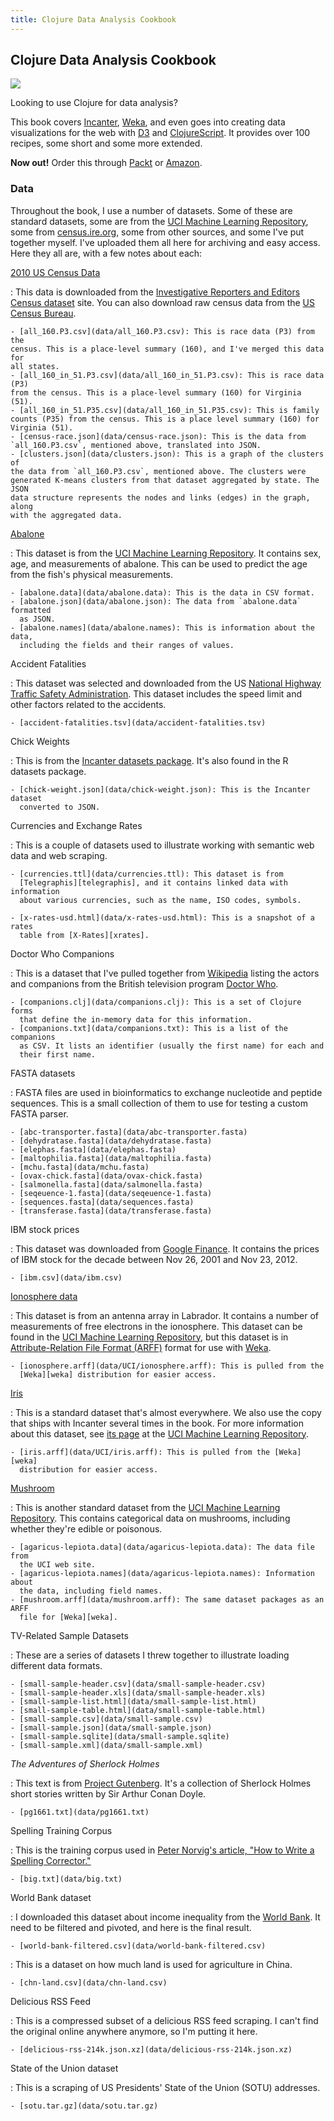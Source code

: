 ```yaml
---
title: Clojure Data Analysis Cookbook
---
```


## Clojure Data Analysis Cookbook

<img class='bookframe' src='http://dgdsbygo8mp3h.cloudfront.net/sites/default/files/imagecache/productview_larger/2643OS_0.jpg'/>

Looking to use Clojure for data analysis?

This book covers [Incanter][incanter], [Weka][weka], and even goes into
creating data visualizations for the web with [D3][d3] and
[ClojureScript][cljs]. It provides over 100 recipes, some short and some more
extended.

**Now out!** Order this through [Packt][packtclj] or [Amazon][amazon].

### Data

Throughout the book, I use a number of datasets. Some of these are standard
datasets, some are from the [UCI Machine Learning Repository][uci], some from
[census.ire.org][ire], some from other sources, and some I've put together
myself. I've uploaded them all here for archiving and easy access. Here they
all are, with a few notes about each:

[2010 US Census Data][ire]

:   This data is downloaded from the [Investigative Reporters and Editors
    Census dataset][ire] site. You can also download raw census data from the
    [US Census Bureau][census].

    - [all_160.P3.csv](data/all_160.P3.csv): This is race data (P3) from the
    census. This is a place-level summary (160), and I've merged this data for
    all states.
    - [all_160_in_51.P3.csv](data/all_160_in_51.P3.csv): This is race data (P3)
    from the census. This is a place-level summary (160) for Virginia (51).
    - [all_160_in_51.P35.csv](data/all_160_in_51.P35.csv): This is family
    counts (P35) from the census. This is a place level summary (160) for
    Virginia (51).
    - [census-race.json](data/census-race.json): This is the data from
    `all_160.P3.csv`, mentioned above, translated into JSON.
    - [clusters.json](data/clusters.json): This is a graph of the clusters of
    the data from `all_160.P3.csv`, mentioned above. The clusters were
    generated K-means clusters from that dataset aggregated by state. The JSON
    data structure represents the nodes and links (edges) in the graph, along
    with the aggregated data.

[Abalone][abalone]

:   This dataset is from the [UCI Machine Learning Repository][uci]. It
    contains sex, age, and measurements of abalone. This can be used to
    predict the age from the fish's physical measurements.

    - [abalone.data](data/abalone.data): This is the data in CSV format.
    - [abalone.json](data/abalone.json): The data from `abalone.data` formatted
      as JSON.
    - [abalone.names](data/abalone.names): This is information about the data,
      including the fields and their ranges of values.

Accident Fatalities

:   This dataset was selected and downloaded from the US [National Highway
    Traffic Safety Administration][nhtsa]. This dataset includes the speed
    limit and other factors related to the accidents.

    - [accident-fatalities.tsv](data/accident-fatalities.tsv)

Chick Weights

:   This is from the [Incanter datasets package][datasets]. It's also found in
    the R datasets package.

    - [chick-weight.json](data/chick-weight.json): This is the Incanter dataset
      converted to JSON.

Currencies and Exchange Rates

:   This is a couple of datasets used to illustrate working with semantic web
    data and web scraping.

    - [currencies.ttl](data/currencies.ttl): This dataset is from
      [Telegraphis][telegraphis], and it contains linked data with information
      about various currencies, such as the name, ISO codes, symbols.

    - [x-rates-usd.html](data/x-rates-usd.html): This is a snapshot of a rates
      table from [X-Rates][xrates].

Doctor Who Companions

:   This is a dataset that I've pulled together from [Wikipedia][wikip] listing
    the actors and companions from the British television program [Doctor
    Who][drwho].

    - [companions.clj](data/companions.clj): This is a set of Clojure forms
      that define the in-memory data for this information.
    - [companions.txt](data/companions.txt): This is a list of the companions
      as CSV. It lists an identifier (usually the first name) for each and
      their first name.

FASTA datasets

:   FASTA files are used in bioinformatics to exchange nucleotide and peptide
    sequences. This is a small collection of them to use for testing a custom
    FASTA parser.

    - [abc-transporter.fasta](data/abc-transporter.fasta)
    - [dehydratase.fasta](data/dehydratase.fasta)
    - [elephas.fasta](data/elephas.fasta)
    - [maltophilia.fasta](data/maltophilia.fasta)
    - [mchu.fasta](data/mchu.fasta)
    - [ovax-chick.fasta](data/ovax-chick.fasta)
    - [salmonella.fasta](data/salmonella.fasta)
    - [seqeuence-1.fasta](data/seqeuence-1.fasta)
    - [sequences.fasta](data/sequences.fasta)
    - [transferase.fasta](data/transferase.fasta)

IBM stock prices

:   This dataset was downloaded from [Google Finance][gfinance]. It contains
    the prices of IBM stock for the decade between <time>Nov 26, 2001</time>
    and <time>Nov 23, 2012</time>.

    - [ibm.csv](data/ibm.csv)

[Ionosphere data][ionosphere]

:   This dataset is from an antenna array in Labrador. It contains a number of
    measurements of free electrons in the ionosphere. This dataset can be
    found in the [UCI Machine Learning Repository][uci], but this dataset is
    in [Attribute-Relation File Format (ARFF)][arff] format for use with
    [Weka][weka].

    - [ionosphere.arff](data/UCI/ionosphere.arff): This is pulled from the
      [Weka][weka] distribution for easier access.

[Iris][iris]

:   This is a standard dataset that's almost everywhere. We also use the copy
    that ships with Incanter several times in the book. For more information
    about this dataset, see [its page][iris] at the [UCI Machine Learning
    Repository][uci].

    - [iris.arff](data/UCI/iris.arff): This is pulled from the [Weka][weka]
      distribution for easier access.

[Mushroom][mushroom]

:   This is another standard dataset from the [UCI Machine Learning
    Repository][uci]. This contains categorical data on mushrooms, including
    whether they're edible or poisonous.

    - [agaricus-lepiota.data](data/agaricus-lepiota.data): The data file from
      the UCI web site.
    - [agaricus-lepiota.names](data/agaricus-lepiota.names): Information about
      the data, including field names.
    - [mushroom.arff](data/mushroom.arff): The same dataset packages as an ARFF
      file for [Weka][weka].

TV-Related Sample Datasets

:   These are a series of datasets I threw together to illustrate loading
    different data formats.

    - [small-sample-header.csv](data/small-sample-header.csv)
    - [small-sample-header.xls](data/small-sample-header.xls)
    - [small-sample-list.html](data/small-sample-list.html)
    - [small-sample-table.html](data/small-sample-table.html)
    - [small-sample.csv](data/small-sample.csv)
    - [small-sample.json](data/small-sample.json)
    - [small-sample.sqlite](data/small-sample.sqlite)
    - [small-sample.xml](data/small-sample.xml)

*The Adventures of Sherlock Holmes*

:   This text is from [Project Gutenberg][gutenberg]. It's a collection of
    Sherlock Holmes short stories written by Sir Arthur Conan Doyle.

    - [pg1661.txt](data/pg1661.txt)

Spelling Training Corpus

:   This is the training corpus used in [Peter Norvig's article, "How to Write
    a Spelling Corrector."][norvig]

    - [big.txt](data/big.txt)

World Bank dataset

:   I downloaded this dataset about income inequality from the [World
    Bank][worldbank]. It need to be filtered and pivoted, and here is the final
    result.

    - [world-bank-filtered.csv](data/world-bank-filtered.csv)

:   This is a dataset on how much land is used for agriculture in China.

    - [chn-land.csv](data/chn-land.csv)

Delicious RSS Feed

:   This is a compressed subset of a delicious RSS feed scraping. I can't find
    the original online anywhere anymore, so I'm putting it here.

    - [delicious-rss-214k.json.xz](data/delicious-rss-214k.json.xz)

State of the Union dataset

:   This is a scraping of US Presidents' State of the Union (SOTU) addresses.

    - [sotu.tar.gz](data/sotu.tar.gz)

<div class='bottom'></div>

[packt]: http://www.packtpub.com/
[packtclj]: http://www.packtpub.com/clojure-data-analysis-cookbook/book
[amazon]: http://www.amazon.com/gp/product/B00BECVV9C/ref=as_li_ss_tl?ie=UTF8&camp=1789&creative=390957&creativeASIN=B00BECVV9C&linkCode=as2&tag=httpwwwericro-20

[incanter]: http://incanter.org/
[d3]: http://d3js.org/
[cljs]: https://github.com/clojure/clojurescript

[weka]: http://www.cs.waikato.ac.nz/ml/weka/
[arff]: http://www.cs.waikato.ac.nz/ml/weka/arff.html
[datasets]: http://liebke.github.com/incanter/datasets-api.html

[uci]: http://archive.ics.uci.edu/ml/datasets.html
[abalone]: http://archive.ics.uci.edu/ml/datasets/Abalone
[ionosphere]: http://archive.ics.uci.edu/ml/datasets/Ionosphere
[iris]: http://archive.ics.uci.edu/ml/datasets/Iris
[mushroom]: http://archive.ics.uci.edu/ml/datasets/Mushroom

[ire]: http://census.ire.org/
[census]: http://www.census.gov/

[nhtsa]: http://www-fars.nhtsa.dot.gov/QueryTool/QuerySection/selectyear.aspx

[telegraphis]: http://telegraphis.net/data/currencies/currencies.ttl
[xrates]: http://www.x-rates.com/

[wikip]: http://en.wikipedia.org/wiki/Doctor_Who_companions
[drwho]: http://www.bbc.co.uk/programmes/b006q2x0

[fasta]: http://blast.ncbi.nlm.nih.gov/blastcgihelp.shtml

[gfinance]: https://www.google.com/finance

[gutenberg]: http://www.gutenberg.org/
[holmes]: http://www.gutenberg.org/ebooks/1661

[norvig]: http://norvig.com/spell-correct.html

[worldbank]: http://data.worldbank.org/

